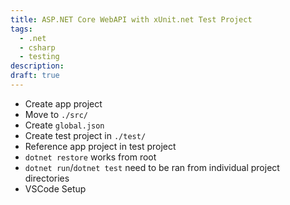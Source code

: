 ```yaml
---
title: ASP.NET Core WebAPI with xUnit.net Test Project
tags:
  - .net
  - csharp
  - testing
description:
draft: true
---
```


* Create app project
* Move to `./src/`
* Create `global.json`
* Create test project in `./test/`
* Reference app project in test project
* `dotnet restore` works from root
* `dotnet run`/`dotnet test` need to be ran from individual project directories
* VSCode Setup
